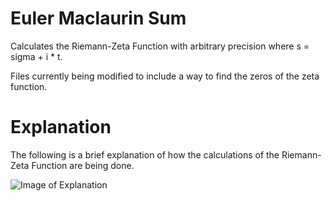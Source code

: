 # Euler Maclaurin Sum
Calculates the Riemann-Zeta Function with arbitrary precision where s = sigma + i * t.

Files currently being modified to include a way to find the zeros of the zeta function.

# Explanation

The following is a brief explanation of how the calculations of the Riemann-Zeta
Function are being done.

![Image of Explanation](http://i.imgur.com/dDgdMPU.png)
